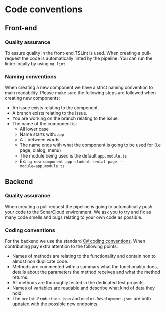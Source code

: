 # Code conventions
## Front-end
### Quality assurance
To assure quality in the front-end TSLint is used. When creating a pull-request the code is automatically linted by the pipeline. You can run the linter locally by using `ng lint`.


### Naming conventions
When creating a new component we have a strict naming convention to main readability. Please make sure the following steps are followed when creating new components:

* An issue exists relating to the component.
* A branch exists relating to the issue.
* You are working on the branch relating to the issue.
* The name of the component is:
	* All lower case
	* Name starts with: `app`
	* A `-` between words
	* The name ends with what the component is going to be used for (i.e page, dialog, menu)
	* The module being used is the default `app.module.ts`
	* Ex: `ng new component app-student-rental-page --module=app.module.ts`


## Backend
### Quality assurance
When creating a pull request the pipeline is going to automatically push your code to the SonarCloud environment. We ask you to try and fix as many code smells and bugs relating to your own code as possible.

### Coding conventions
For the backend we use the standard [C# coding conventions](https://docs.microsoft.com/en-us/dotnet/csharp/fundamentals/coding-style/coding-conventions). When contributing pay extra attention to the following points:

* Names of methods are relating to the functionality and contain non to almost non duplicate code.
* Methods are commented with: a summary what the functionality does, details about the parameters the method receives and what the method returns.
* All methods are thoroughly tested in the dedicated test projects.  
* Names of variables are readable and describe what kind of data they hold.
* The `ocelot.Production.json` and `ocelot.Development.json` are both updated with the possible new endpoints.
